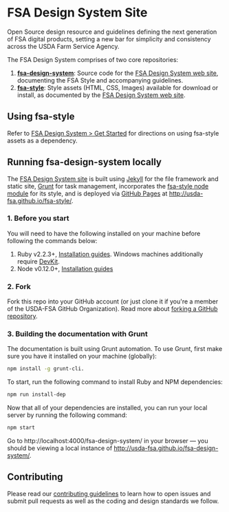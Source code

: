 # FSA Design System Site

Open Source design resource and guidelines defining the next generation of FSA digital products, setting a new bar for simplicity and consistency across the USDA Farm Service Agency.

The FSA Design System comprises of two core repositories:

1. **[fsa-design-system](https://github.com/USDA-FSA/fsa-style/)**: Source code for the [FSA Design System web site](http://usda-fsa.github.io/fsa-design-system), documenting the FSA Style and accompanying guidelines.
1. **[fsa-style](https://github.com/USDA-FSA/fsa-style/)**: Style assets (HTML, CSS, Images) available for download or install, as documented by the [FSA Design System web site](http://usda-fsa.github.io/fsa-design-system).

## Using fsa-style

Refer to [FSA Design System > Get Started](http://usda-fsa.github.io/fsa-design-system/getting-started/) for directions on using fsa-style assets as a dependency.

## Running fsa-design-system locally

The [FSA Design System site](http://usda-fsa.github.io/fsa-design-system) is built using [Jekyll]() for the file framework and static site, [Grunt](http://gruntjs.com/) for task management, incorporates the [fsa-style node module](https://www.npmjs.com/package/fsa-style) for its style, and is deployed via [GitHub Pages](https://pages.github.com/) at http://usda-fsa.github.io/fsa-style/.

### 1. Before you start

You will need to have the following installed on your machine before following the commands below:

1. Ruby v2.2.3+, [Installation guides](https://www.ruby-lang.org/en/documentation/installation/). Windows machines additionally require [DevKit](http://rubyinstaller.org/add-ons/devkit/).
1. Node v0.12.0+, [Installation guides](https://nodejs.org/en/download/)

### 2. Fork

Fork this repo into your GitHub account (or just clone it if you're a member of the USDA-FSA GitHub Organization). Read more about [forking a GitHub repository](https://help.github.com/articles/fork-a-repo).

### 3. Building the documentation with Grunt

The documentation is built using Grunt automation. To use Grunt, first make sure you have it installed on your machine (globally):

```sh
npm install -g grunt-cli.
```

To start, run the following command to install Ruby and NPM dependencies:

```sh
npm run install-dep
```

Now that all of your dependencies are installed, you can run your local server by running the following command:

```sh
npm start
```

Go to http://localhost:4000/fsa-design-system/ in your browser — you should be viewing a local instance of http://usda-fsa.github.io/fsa-design-system/.

## Contributing

Please read our [contributing guidelines](https://github.com/USDA-FSA/fsa-design-system/blob/gh-pages/CONTRIBUTING.md) to learn how to open issues and submit pull requests as well as the coding and design standards we follow.
